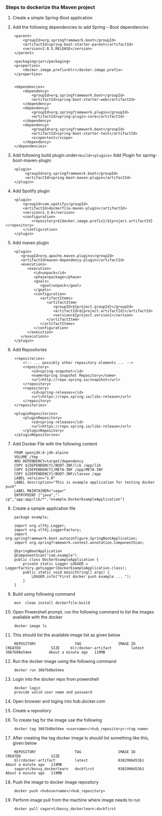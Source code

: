 
### Steps to dockerize tha Maven project

1. Create a simple Spring-Boot application

2. Add the following dependencies to add Spring – Boot dependencies 

```
    <parent>
        <groupId>org.springframework.boot</groupId>
        <artifactId>spring-boot-starter-parent</artifactId>
        <version>2.0.5.RELEASE</version>
    </parent>

    <packaging>jar</packaging>
    <properties>
        <docker.image.prefix>blr</docker.image.prefix>
    </properties>


    <dependencies>
        <dependency>
            <groupId>org.springframework.boot</groupId>
            <artifactId>spring-boot-starter-web</artifactId>
        </dependency>
        <dependency>
            <groupId>org.springframework.plugin</groupId>
            <artifactId>spring-plugin-core</artifactId>
        </dependency>
        <dependency>
            <groupId>org.springframework.boot</groupId>
            <artifactId>spring-boot-starter-test</artifactId>
            <scope>test</scope>
        </dependency>
    </dependencies>
```
3. Add following build plugin under```<build><plugins>```    Add Plugin for spring-boot-maven-plugin
```
    <plugin>
         <groupId>org.springframework.boot</groupId>
         <artifactId>spring-boot-maven-plugin</artifactId>
    </plugin>
```
4. Add Spotify plugin
```
    <plugin>
        <groupId>com.spotify</groupId>
        <artifactId>dockerfile-maven-plugin</artifactId>
        <version>1.3.6</version>
        <configuration>
            <repository>${docker.image.prefix}/${project.artifactId}</repository>
        </configuration>
    </plugin>
```
5. Add maven plugin
```
    <plugin>
       <groupId>org.apache.maven.plugins</groupId>
       <artifactId>maven-dependency-plugin</artifactId>
       <executions>
          <execution>
             <id>unpack</id>
             <phase>package</phase>
             <goals>
                <goal>unpack</goal>
             </goals>
             <configuration>
                <artifactItems>
                   <artifactItem>
                      <groupId>${project.groupId}</groupId>
                      <artifactId>${project.artifactId}</artifactId>
                      <version>${project.version}</version>
                   </artifactItem>
                </artifactItems>
             </configuration>
          </execution>
       </executions>
    </plugin>
```
6. Add Repositories
```
    <repositories>
        <!-- ... possibly other repository elements ... -->
        <repository>
            <id>spring-snapshot</id>
            <name>Spring Snapshot Repository</name>
            <url>http://repo.spring.io/snapshot</url>
        </repository>
        <repository>
            <id>spring-releases</id>
            <url>https://repo.spring.io/libs-release</url>
        </repository>
    </repositories>

    <pluginRepositories>
        <pluginRepository>
            <id>spring-releases</id>
            <url>https://repo.spring.io/libs-release</url>
        </pluginRepository>
    </pluginRepositories>
```
    

7. Add Docker File with the following content
```
    FROM openjdk:8-jdk-alpine
    VOLUME /tmp
    ARG DEPENDENCY=target/dependency
    COPY ${DEPENDENCY}/BOOT-INF/lib /app/lib
    COPY ${DEPENDENCY}/META-INF /app/META-INF
    COPY ${DEPENDENCY}/BOOT-INF/classes /app
    LABEL version="1.0"
    LABEL description="This is example application for testing docker push"
    LABEL MAINTAINER="sagar"
    ENTRYPOINT ["java","-cp","app:app/lib/*","example.DockerExampleApplication"]
```

8. Create a sample application file
```
    package example;
    
    import org.slf4j.Logger;
    import org.slf4j.LoggerFactory;
    import org.springframework.boot.autoconfigure.SpringBootApplication;
    import org.springframework.context.annotation.ComponentScan;
    
    @SpringBootApplication
    @ComponentScan("com.example")
    public class DockerExampleApplication {
        private static Logger LOGGER = LoggerFactory.getLogger(DockerExampleApplication.class);
        public static void main(String[] args) {
            LOGGER.info("First docker push example ... ");
        }
    }

```        
        
9. Build using following command
```
    mvn  clean install dockerfile:build
```        

10. Open Powershell prompt, run the following command to list the images available with the docker 
```
    docker image ls
```
11. This should list the available image list as given below
```
    REPOSITORY                  TAG                 IMAGE ID            CREATED              SIZE     blr/docker-artifact         latest              3067b08e54ee        About a minute ago   119MB
```        
12. Run the docker image using the following command
```
    docker run 3067b08e54ee        
```        
13. Login into the docker repo from powershell
```
    docker login
    provide valid user name and password
```        
14. Open browser and loging into hub.docker.com

15. Create a repository

16. To create tag for the image use the following 
```
    docker tag 3067b08e54ee <username>/<hub_repository>:<tag name>
```
    
        
17. After creating the tag docker image ls should list something like this, given below

```
    REPOSITORY                  TAG                 IMAGE ID            CREATED              SIZE
    blr/docker-artifact         latest              0382996d53b1        About a minute ago   119MB
    sagarvt/bossy_dockerlearn   dockfirst           0382996d53b1        About a minute ago   119MB
```

18. Push the image to docker image repository

```
    docker push <hubusername>/<hub_repository>
```
19. Perform image pull from the machine where image needs to run

```
    docker pull sagarvt/bossy_dockerlearn:dockfirst
```
